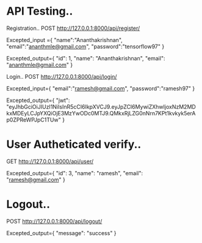 # API Testing..
Registration..
POST http://127.0.0.1:8000/api/register/

Excepted_input ={
    "name":"Ananthakrishnan",
    "email":"ananthmle@gmail.com",
    "password":"tensorflow97"
}

Excepted_output={
    "id": 1,
    "name": "Ananthakrishnan",
    "email": "ananthmle@gmail.com"
}

Login..
POST  http://127.0.0.1:8000/api/login/

Excepted_input={
    "email":"ramesh@gmail.com",
    "password":"ramesh97"
}

Excepted_output={
    "jwt": "eyJhbGciOiJIUzI1NiIsInR5cCI6IkpXVCJ9.eyJpZCI6MywiZXhwIjoxNzM2MDkxMDEyLCJpYXQiOjE3MzYwODc0MTJ9.QMkxRjLZG0nNrn7KPt1kvkyk5erAp0ZPReWPJpC1TUw"
}

# User Autheticated verify..
GET http://127.0.0.1:8000/api/user/

Excepted_output={
    "id": 3,
    "name": "ramesh",
    "email": "ramesh@gmail.com"
}

# Logout..
POST http://127.0.0.1:8000/api/logout/

Excepted_output={
    "message": "success"
}